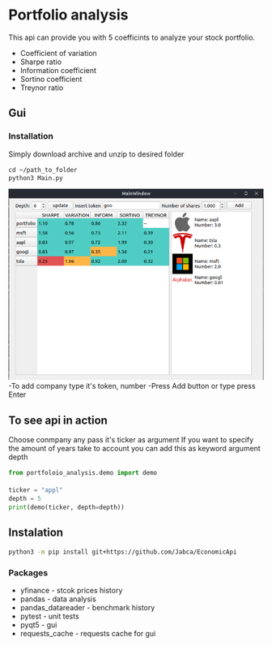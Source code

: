# Portfolio analysis

This api can provide you with 5 coefficints to analyze your stock portfolio.
- Coefficient of variation
- Sharpe ratio
- Information coefficient
- Sortino coefficient
- Treynor ratio

## Gui

### Installation
Simply download archive and unzip to desired folder

```shell
cd ~/path_to_folder
python3 Main.py
```

![alt text](https://github.com/Jabca/EconomicApi/blob/master/gui/resources/gui_exp.png?raw=true)
-To add company type it's token, number
-Press Add button or type press Enter

## To see api in action



Choose conmpany any pass it's ticker as argument
If you want to specify the amount of years take to account you can add this as keyword argument depth 

```py
from portfoloio_analysis.demo import demo
    
ticker = "appl"
depth = 5
print(demo(ticker, depth=depth))
```

## Instalation

```sh
python3 -m pip install git+https://github.com/Jabca/EconomicApi
```

### Packages

- yfinance - stcok prices history
- pandas - data analysis
- pandas_datareader - benchmark history
- pytest - unit tests
- pyqt5 - gui
- requests_cache - requests cache for gui

[//]: # (These are reference links used in the body of this note and get stripped out when the markdown processor does its job. There is no need to format nicely because it shouldn't be seen. Thanks SO - http://stackoverflow.com/questions/4823468/store-comments-in-markdown-syntax)

   [dill]: <https://github.com/joemccann/dillinger>
   [git-repo-url]: <https://github.com/joemccann/dillinger.git>
   [john gruber]: <http://daringfireball.net>
   [df1]: <http://daringfireball.net/projects/markdown/>
   [markdown-it]: <https://github.com/markdown-it/markdown-it>
   [Ace Editor]: <http://ace.ajax.org>
   [node.js]: <http://nodejs.org>
   [Twitter Bootstrap]: <http://twitter.github.com/bootstrap/>
   [jQuery]: <http://jquery.com>
   [@tjholowaychuk]: <http://twitter.com/tjholowaychuk>
   [express]: <http://expressjs.com>
   [AngularJS]: <http://angularjs.org>
   [Gulp]: <http://gulpjs.com>

   [PlDb]: <https://github.com/joemccann/dillinger/tree/master/plugins/dropbox/README.md>
   [PlGh]: <https://github.com/joemccann/dillinger/tree/master/plugins/github/README.md>
   [PlGd]: <https://github.com/joemccann/dillinger/tree/master/plugins/googledrive/README.md>
   [PlOd]: <https://github.com/joemccann/dillinger/tree/master/plugins/onedrive/README.md>
   [PlMe]: <https://github.com/joemccann/dillinger/tree/master/plugins/medium/README.md>
   [PlGa]: <https://github.com/RahulHP/dillinger/blob/master/plugins/googleanalytics/README.md>
